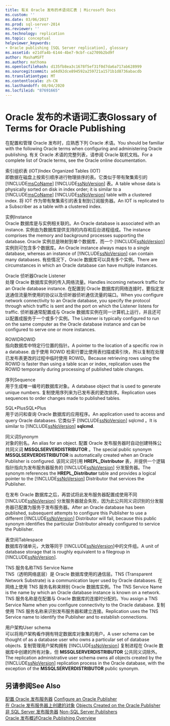 ```yaml
---
title: 有关 Oracle 发布的术语词汇表 | Microsoft Docs
ms.custom: ''
ms.date: 03/06/2017
ms.prod: sql-server-2014
ms.reviewer: ''
ms.technology: replication
ms.topic: conceptual
helpviewer_keywords:
- Oracle publishing [SQL Server replication], glossary
ms.assetid: e21dfa4b-6144-4be7-9cbf-ca2709b2bd9f
author: MashaMSFT
ms.author: mathoma
ms.openlocfilehash: d135fb8ea3c1678f5ef31f0d7da6a717ab628999
ms.sourcegitcommit: ad4d92dce894592a259721a1571b1d8736abacdb
ms.translationtype: MT
ms.contentlocale: zh-CN
ms.lasthandoff: 08/04/2020
ms.locfileid: "87691665"
---
```

# <a name="glossary-of-terms-for-oracle-publishing"></a><span data-ttu-id="470da-102">Oracle 发布的术语词汇表</span><span class="sxs-lookup"><span data-stu-id="470da-102">Glossary of Terms for Oracle Publishing</span></span>
  <span data-ttu-id="470da-103">在配置和管理 Oracle 发布时，应熟悉下列 Oracle 术语。</span><span class="sxs-lookup"><span data-stu-id="470da-103">You should be familiar with the following Oracle terms when configuring and administering Oracle publishing.</span></span> <span data-ttu-id="470da-104">有关 Oracle 术语的完整列表，请参阅 Oracle 联机文档。</span><span class="sxs-lookup"><span data-stu-id="470da-104">For a complete list of Oracle terms, see the Oracle online documentation.</span></span>  
  
 <span data-ttu-id="470da-105">索引组织表 (IOT)</span><span class="sxs-lookup"><span data-stu-id="470da-105">Index Organized Tables (IOT)</span></span>  
 <span data-ttu-id="470da-106">即数据在磁盘上按索引顺序进行物理排序的表。它类似于带有聚集索引的 [!INCLUDE[msCoName](../../../includes/msconame-md.md)] [!INCLUDE[ssNoVersion](../../../includes/ssnoversion-md.md)] 表。</span><span class="sxs-lookup"><span data-stu-id="470da-106">A table whose data is physically sorted on disk in index order; it is similar to a [!INCLUDE[msCoName](../../../includes/msconame-md.md)] [!INCLUDE[ssNoVersion](../../../includes/ssnoversion-md.md)] table with a clustered index.</span></span> <span data-ttu-id="470da-107">将 IOT 作为带有聚集索引的表复制到订阅服务器。</span><span class="sxs-lookup"><span data-stu-id="470da-107">An IOT is replicated to a Subscriber as a table with a clustered index.</span></span>  
  
 <span data-ttu-id="470da-108">实例</span><span class="sxs-lookup"><span data-stu-id="470da-108">Instance</span></span>  
 <span data-ttu-id="470da-109">Oracle 数据库是与实例相关联的。</span><span class="sxs-lookup"><span data-stu-id="470da-109">An Oracle database is associated with an instance.</span></span> <span data-ttu-id="470da-110">实例由为数据库提供支持的内存和后台进程组成。</span><span class="sxs-lookup"><span data-stu-id="470da-110">The instance comprises the memory and background processes supporting the database.</span></span> <span data-ttu-id="470da-111">Oracle 实例总是映射到单个数据库，而一个 [!INCLUDE[ssNoVersion](../../../includes/ssnoversion-md.md)] 实例则可包含多个数据库。</span><span class="sxs-lookup"><span data-stu-id="470da-111">An Oracle instance always maps to a single database, whereas an instance of [!INCLUDE[ssNoVersion](../../../includes/ssnoversion-md.md)] can contain many databases.</span></span> <span data-ttu-id="470da-112">有些情况下，Oracle 数据库可以具有多个实例。</span><span class="sxs-lookup"><span data-stu-id="470da-112">There are circumstances in which an Oracle database can have multiple instances.</span></span>  
  
 <span data-ttu-id="470da-113">Oracle 侦听器</span><span class="sxs-lookup"><span data-stu-id="470da-113">Oracle Listener</span></span>  
 <span data-ttu-id="470da-114">处理 Oracle 数据库实例的传入网络流量。</span><span class="sxs-lookup"><span data-stu-id="470da-114">Handles incoming network traffic for an Oracle database instance.</span></span> <span data-ttu-id="470da-115">在配置到 Oracle 数据库的网络连接时，要指定发送通信流量所使用的协议以及侦听器侦听通信流量的端口。</span><span class="sxs-lookup"><span data-stu-id="470da-115">When you configure network connectivity to an Oracle database, you specify the protocol through which traffic is sent and the port on which the Listener listens for traffic.</span></span> <span data-ttu-id="470da-116">侦听器通常配置成与 Oracle 数据库实例在同一计算机上运行，并且还可以配置成服务于一个或多个实例。</span><span class="sxs-lookup"><span data-stu-id="470da-116">The Listener is typically configured to run on the same computer as the Oracle database instance and can be configured to serve one or more instances.</span></span>  
  
 <span data-ttu-id="470da-117">ROWID</span><span class="sxs-lookup"><span data-stu-id="470da-117">ROWID</span></span>  
 <span data-ttu-id="470da-118">指向数据库中特定行位置的指针。</span><span class="sxs-lookup"><span data-stu-id="470da-118">A pointer to the location of a specific row in a database.</span></span> <span data-ttu-id="470da-119">由于使用 ROWID 检索行要比使用表扫描或索引快，所以复制在处理已发布表更改的过程中临时使用 ROWID。</span><span class="sxs-lookup"><span data-stu-id="470da-119">Because retrieving rows using the ROWID is faster than using a table scan or index, replication uses the ROWID temporarily during processing of published table changes.</span></span>  
  
 <span data-ttu-id="470da-120">序列</span><span class="sxs-lookup"><span data-stu-id="470da-120">Sequence</span></span>  
 <span data-ttu-id="470da-121">用于生成唯一编号的数据库对象。</span><span class="sxs-lookup"><span data-stu-id="470da-121">A database object that is used to generate unique numbers.</span></span> <span data-ttu-id="470da-122">复制使用序列来为已发布表的更改排序。</span><span class="sxs-lookup"><span data-stu-id="470da-122">Replication uses sequences to order changes made to published tables.</span></span>  
  
 <span data-ttu-id="470da-123">SQL\*Plus</span><span class="sxs-lookup"><span data-stu-id="470da-123">SQL\*Plus</span></span>  
 <span data-ttu-id="470da-124">用于访问和查询 Oracle 数据库的应用程序。</span><span class="sxs-lookup"><span data-stu-id="470da-124">An application used to access and query Oracle databases.</span></span> <span data-ttu-id="470da-125">它类似于 [!INCLUDE[ssNoVersion](../../../includes/ssnoversion-md.md)] sqlcmd  。</span><span class="sxs-lookup"><span data-stu-id="470da-125">It is similar to [!INCLUDE[ssNoVersion](../../../includes/ssnoversion-md.md)] **sqlcmd**.</span></span>  
  
 <span data-ttu-id="470da-126">同义词</span><span class="sxs-lookup"><span data-stu-id="470da-126">Synonym</span></span>  
 <span data-ttu-id="470da-127">对象的别名。</span><span class="sxs-lookup"><span data-stu-id="470da-127">An alias for an object.</span></span> <span data-ttu-id="470da-128">配置 Oracle 发布服务器时自动创建特殊公共同义词 **MSSQLSERVERDISTRIBUTOR** 。</span><span class="sxs-lookup"><span data-stu-id="470da-128">The special public synonym **MSSQLSERVERDISTRIBUTOR** is automatically created when an Oracle Publisher is configured.</span></span> <span data-ttu-id="470da-129">该同义词引用 **HREPL_Distributor** 表，并提供一个逻辑指针指向为发布服务器服务的 [!INCLUDE[ssNoVersion](../../../includes/ssnoversion-md.md)] 分发服务器。</span><span class="sxs-lookup"><span data-stu-id="470da-129">The synonym references the **HREPL_Distributor** table and provides a logical pointer to the [!INCLUDE[ssNoVersion](../../../includes/ssnoversion-md.md)] Distributor that services the Publisher.</span></span>  
  
 <span data-ttu-id="470da-130">在发布 Oracle 数据库之后，再尝试将此发布服务器配置成使用不同 [!INCLUDE[ssNoVersion](../../../includes/ssnoversion-md.md)] 分发服务器就会失败，因为此公共同义词识别的分发服务器已配置为服务于发布服务器。</span><span class="sxs-lookup"><span data-stu-id="470da-130">After an Oracle database has been published, subsequent attempts to configure this Publisher to use a different [!INCLUDE[ssNoVersion](../../../includes/ssnoversion-md.md)] Distributor will fail, because this public synonym identifies the particular Distributor already configured to service the Publisher.</span></span>  
  
 <span data-ttu-id="470da-131">表空间</span><span class="sxs-lookup"><span data-stu-id="470da-131">Tablespace</span></span>  
 <span data-ttu-id="470da-132">数据库存储单元，大致等同于 [!INCLUDE[ssNoVersion](../../../includes/ssnoversion-md.md)]中的文件组。</span><span class="sxs-lookup"><span data-stu-id="470da-132">A unit of database storage that is roughly equivalent to a filegroup in [!INCLUDE[ssNoVersion](../../../includes/ssnoversion-md.md)].</span></span>  
  
 <span data-ttu-id="470da-133">TNS 服务名称</span><span class="sxs-lookup"><span data-stu-id="470da-133">TNS Service Name</span></span>  
 <span data-ttu-id="470da-134">TNS（透明网络底层）是 Oracle 数据库使用的通信层。</span><span class="sxs-lookup"><span data-stu-id="470da-134">TNS (Transparent Network Substrate) is a communication layer used by Oracle databases.</span></span> <span data-ttu-id="470da-135">在网络上使用 TNS 服务名称来辨别 Oracle 数据库实例。</span><span class="sxs-lookup"><span data-stu-id="470da-135">The TNS Service Name is the name by which an Oracle database instance is known on a network.</span></span> <span data-ttu-id="470da-136">TNS 服务名称是在配置与 Oracle 数据库的连接时分配的。</span><span class="sxs-lookup"><span data-stu-id="470da-136">You assign a TNS Service Name when you configure connectivity to the Oracle database.</span></span> <span data-ttu-id="470da-137">复制使用 TNS 服务名称来识别发布服务器和建立连接。</span><span class="sxs-lookup"><span data-stu-id="470da-137">Replication uses the TNS Service name to identify the Publisher and to establish connections.</span></span>  
  
 <span data-ttu-id="470da-138">用户架构</span><span class="sxs-lookup"><span data-stu-id="470da-138">User schema</span></span>  
 <span data-ttu-id="470da-139">可以将用户架构看作拥有特定数据库对象集的用户。</span><span class="sxs-lookup"><span data-stu-id="470da-139">A user schema can be thought of as a database user who owns a particular set of database objects.</span></span> <span data-ttu-id="470da-140">复制管理用户架构拥有 [!INCLUDE[ssNoVersion](../../../includes/ssnoversion-md.md)] 复制进程在 Oracle 数据库中创建的所有对象，但 **MSSQLSERVERDISTRIBUTOR** 公共同义词除外。</span><span class="sxs-lookup"><span data-stu-id="470da-140">The replication administrative user schema owns all objects created by the [!INCLUDE[ssNoVersion](../../../includes/ssnoversion-md.md)] replication process in the Oracle database, with the exception of the **MSSQLSERVERDISTRIBUTOR** public synonym.</span></span>  
  
## <a name="see-also"></a><span data-ttu-id="470da-141">另请参阅</span><span class="sxs-lookup"><span data-stu-id="470da-141">See Also</span></span>  
 <span data-ttu-id="470da-142">[配置 Oracle 发布服务器](configure-an-oracle-publisher.md) </span><span class="sxs-lookup"><span data-stu-id="470da-142">[Configure an Oracle Publisher](configure-an-oracle-publisher.md) </span></span>  
 <span data-ttu-id="470da-143">[在 Oracle 发布服务器上创建的对象](objects-created-on-the-oracle-publisher.md) </span><span class="sxs-lookup"><span data-stu-id="470da-143">[Objects Created on the Oracle Publisher](objects-created-on-the-oracle-publisher.md) </span></span>  
 <span data-ttu-id="470da-144">[非 SQL Server 发布服务器](non-sql-server-publishers.md) </span><span class="sxs-lookup"><span data-stu-id="470da-144">[Non-SQL Server Publishers](non-sql-server-publishers.md) </span></span>  
 [<span data-ttu-id="470da-145">Oracle 发布概述</span><span class="sxs-lookup"><span data-stu-id="470da-145">Oracle Publishing Overview</span></span>](oracle-publishing-overview.md)  
  
  
